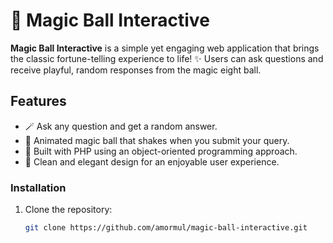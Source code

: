 # 🎱 Magic Ball Interactive

**Magic Ball Interactive** is a simple yet engaging web application that brings the classic fortune-telling experience to life! ✨ Users can ask questions and receive playful, random responses from the magic eight ball. 

## Features

- 🪄 Ask any question and get a random answer.
- 💫 Animated magic ball that shakes when you submit your query.
- 🚀 Built with PHP using an object-oriented programming approach.
- 🎨 Clean and elegant design for an enjoyable user experience.

### Installation

1. Clone the repository:
   ```bash
   git clone https://github.com/amormul/magic-ball-interactive.git
